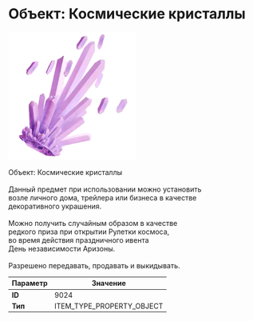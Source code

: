 # Объект: Космические кристаллы

![Item Image](../img/9024.webp?raw=true)

Объект: Космические кристаллы<br><br>Данный предмет при использовании можно установить<br>возле личного дома, трейлера или бизнеса в качестве<br>декоративного украшения.<br><br>Можно получить случайным образом в качестве<br>редкого приза при открытии Рулетки космоса,<br>во время действия праздничного ивента<br>День независимости Аризоны.<br><br>Разрешено передавать, продавать и выкидывать.


| Параметр | Значение |
|----------|----------|
| **ID** | 9024 |
| **Тип** | ITEM_TYPE_PROPERTY_OBJECT |

